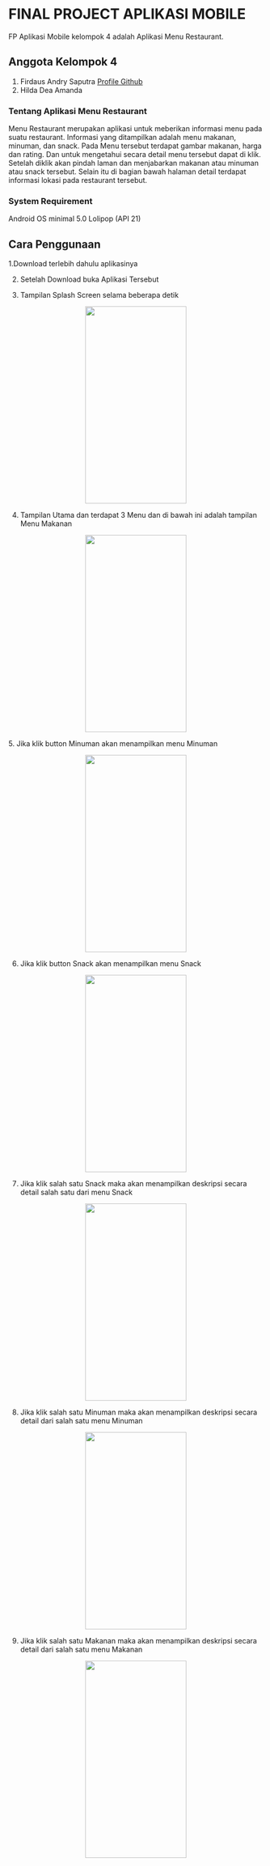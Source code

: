 # FINAL PROJECT APLIKASI MOBILE
FP Aplikasi Mobile kelompok 4 adalah Aplikasi Menu Restaurant.

## Anggota Kelompok 4
1. Firdaus Andry Saputra <a href="https://github.com/andresaputra74">Profile Github</a>
2. Hilda Dea Amanda

### Tentang Aplikasi Menu Restaurant
Menu Restaurant merupakan aplikasi untuk meberikan informasi menu pada suatu restaurant. Informasi yang ditampilkan adalah menu makanan, minuman, dan snack. Pada Menu tersebut terdapat gambar makanan, harga dan rating. Dan untuk mengetahui secara detail menu tersebut dapat di klik. Setelah diklik akan pindah laman dan menjabarkan makanan atau minuman atau snack tersebut. Selain itu di bagian bawah halaman detail terdapat informasi lokasi pada restaurant tersebut. 

### System Requirement
Android OS minimal 5.0 Lolipop (API 21)

## Cara Penggunaan
1.Download terlebih dahulu aplikasinya<br>

2. Setelah Download buka Aplikasi Tersebut<br>

3. Tampilan Splash Screen selama beberapa detik
<p align="center">
  <img src="https://user-images.githubusercontent.com/43087587/71016325-95ddbe80-2127-11ea-96d1-8d9ac6d01180.jpg" height="390px" width="200px">
</p>

4. Tampilan Utama dan terdapat 3 Menu dan di bawah ini adalah tampilan Menu Makanan
<p align="center">
  <img src="https://user-images.githubusercontent.com/43087587/71016320-95452800-2127-11ea-8a93-aaa4b650c84b.jpg" height="390px" width="200px">
</p>                                                                                                                                        
5. Jika klik button Minuman akan menampilkan menu Minuman
<p align="center">                                                                                                                 
  <img src="https://user-images.githubusercontent.com/43087587/71016322-95452800-2127-11ea-89a4-23787e3d1e04.jpg" height="390px" width="200px">                                                                                                                            </p>                                                                                                                      
                                                                                                                                         
6. Jika klik button Snack akan menampilkan menu Snack
<p align="center">
  <img src="https://user-images.githubusercontent.com/43087587/71016323-95ddbe80-2127-11ea-854c-19730a54e22e.jpg" height="390px" width="200px">
</p>       
                                                                                                                                         
7. Jika klik salah satu Snack maka akan menampilkan deskripsi secara detail salah satu dari menu Snack
<p align="center">
  <img src="https://user-images.githubusercontent.com/43087587/71016319-95452800-2127-11ea-85be-120b9ac84f62.jpg" height="390px" width="200px">
</p>
                                                                                                                                             
8. Jika klik salah satu Minuman maka akan menampilkan deskripsi secara detail dari salah satu menu Minuman
<p align="center">
  <img src="https://user-images.githubusercontent.com/43087587/71016318-94ac9180-2127-11ea-9ba9-8716ece239ca.jpg" height="390px" width="200px">                                                                                                                            </p>
                                                                                                                                         
9. Jika klik salah satu Makanan maka akan menampilkan deskripsi secara detail dari salah satu menu Makanan
<p align="center">
<img src="https://user-images.githubusercontent.com/43087587/71016317-94ac9180-2127-11ea-961c-f2e77863c652.jpg" height="390px" width="200px">
</p>
